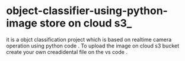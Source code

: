 # object-classifier-using-python-image store on cloud s3_
it is a objct classification project which is based on realtime camera operation using python code .
To upload the image on cloud s3 bucket create your own creadidental file on the vs code .
